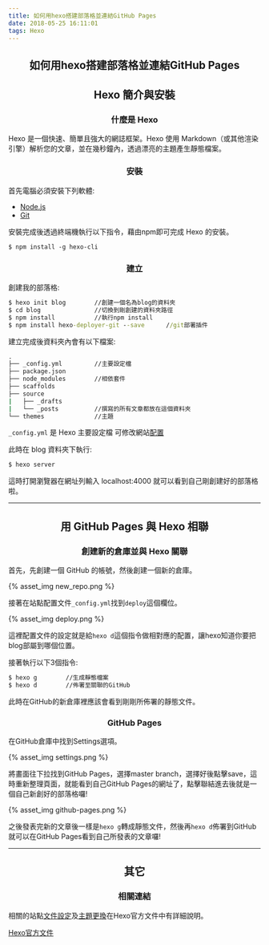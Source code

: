 ```yaml
---
title: 如何用hexo搭建部落格並連結GitHub Pages
date: 2018-05-25 16:11:01
tags: Hexo
---
```


## <center>如何用hexo搭建部落格並連結GitHub Pages</center>

## <center> Hexo 簡介與安裝</center>
### <center>什麼是 Hexo</center>
Hexo 是一個快速、簡單且強大的網誌框架。Hexo 使用 Markdown（或其他渲染引擎）解析您的文章，並在幾秒鐘內，透過漂亮的主題產生靜態檔案。

### <center>安裝</center>
首先電腦必須安裝下列軟體:

* [Node.js](https://nodejs.org/en/)
* [Git](https://git-scm.com/)

安裝完成後透過終端機執行以下指令，藉由npm即可完成 Hexo 的安裝。
```
$ npm install -g hexo-cli
```

### <center>建立</center>

創建我的部落格:
```cmd
$ hexo init blog        //創建一個名為blog的資料夾
$ cd blog               //切換到剛創建的資料夾路徑
$ npm install           //執行npm install
$ npm install hexo-deployer-git --save      //git部署插件

```
建立完成後資料夾內會有以下檔案:
```cmd
.
├── _config.yml         //主要設定檔
├── package.json
├── node_modules        //相依套件
├── scaffolds
├── source
|   ├── _drafts
|   └── _posts          //撰寫的所有文章都放在這個資料夾
└── themes              //主題
```
`_config.yml` 是 Hexo 主要設定檔 可修改網站[配置](https://hexo.io/zh-tw/docs/configuration.html)

此時在 blog 資料夾下執行:
```cmd
$ hexo server  
```
這時打開瀏覽器在網址列輸入 localhost:4000 就可以看到自己剛創建好的部落格啦。



---

## <center>用 GitHub Pages 與 Hexo 相聯</center>

### <center>創建新的倉庫並與 Hexo 關聯</center>
首先，先創建一個 GitHub 的帳號，然後創建一個新的倉庫。

{% asset_img new_repo.png %}

接著在站點配置文件`_config.yml`找到`deploy`這個欄位。

{% asset_img deploy.png %}

這裡配置文件的設定就是給`hexo d`這個指令做相對應的配置，讓hexo知道你要把blog部屬到哪個位置。

接著執行以下3個指令:

```cmd
$ hexo g        //生成靜態檔案
$ hexo d        //佈署至關聯的GitHub
```
此時在GitHub的新倉庫裡應該會看到剛剛所佈署的靜態文件。

### <center>GitHub Pages</center>

在GitHub倉庫中找到Settings選項。

{% asset_img settings.png %}

將畫面往下拉找到GitHub Pages，選擇master branch，選擇好後點擊save，這時重新整理頁面，就能看到自己GitHub Pages的網址了，點擊聯結進去後就是一個自己新創好的部落格囉!

{% asset_img github-pages.png %}

之後發表完新的文章後一樣是`hexo g`轉成靜態文件，然後再`hexo d`佈署到GitHub就可以在GitHub Pages看到自己所發表的文章囉!

---

## <center>其它</center>

### <center>相關連結</center>
相關的站點[文件設定](https://hexo.io/zh-tw/docs/configuration.html)及[主題更換](https://hexo.io/zh-tw/docs/themes.html)在Hexo官方文件中有詳細說明。

[Hexo官方文件](https://hexo.io/docs/index.html)
